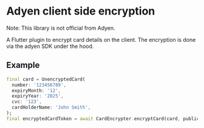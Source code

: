 # Adyen client side encryption

Note: This library is not official from Adyen.

A Flutter plugin to encrypt card details on the client. The encryption is done via the adyen SDK under the hood.

## Example

```dart
final card = UnencryptedCard(
  number: '123456789',
  expiryMonth: '12',
  expiryYear: '2025',
  cvc: '123',
  cardHolderName: 'John Smith',
);
final encryptedCardToken = await CardEncrypter.encryptCard(card, publicKey);
```
